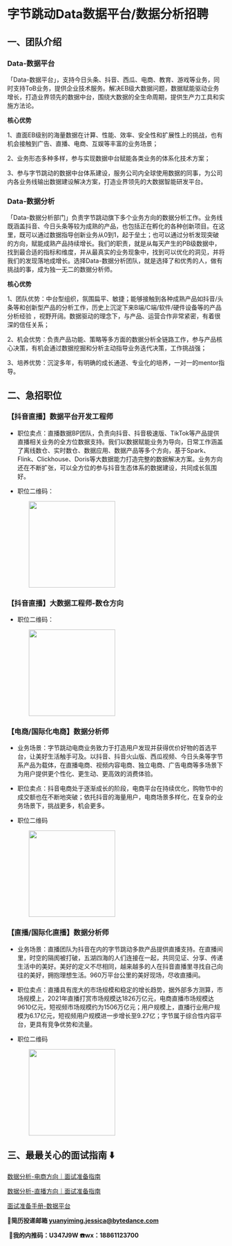 # 字节跳动Data数据平台/数据分析招聘

## 一、团队介绍

### Data-数据平台

「Data-数据平台」，支持今日头条、抖音、西瓜、电商、教育、游戏等业务，同时支持ToB业务，提供企业技术服务。解决EB级大数据问题，数据赋能驱动业务增长，打造业界领先的数据中台，围绕大数据的全生命周期，提供生产力工具和实施方法论。

**核心优势**

1、直面EB级别的海量数据在计算、性能、效率、安全性和扩展性上的挑战，也有机会接触到广告、直播、电商、互娱等丰富的业务场景；

2、业务形态多种多样，参与实现数据中台赋能各类业务的体系化技术方案；

3、参与字节跳动的数据中台体系建设，服务公司内全球使用数据的同事，为公司内各业务线输出数据建设解决方案，打造业界领先的大数据智能研发平台。



### Data-数据分析

「Data-数据分析部门」负责字节跳动旗下多个业务方向的数据分析工作。业务线既涵盖抖音、今日头条等较为成熟的产品，也包括正在孵化的各种创新项目。在这里，既可以通过数据指导创新业务从0到1，起于垒土；也可以通过分析发现突破的方向，赋能成熟产品持续增长。我们的职责，就是从每天产生的PB级数据中，找到最合适的指标和维度，并从最真实的业务现象中，找到可以优化的洞见，并将我们的发现落地成增长。选择Data-数据分析团队，就是选择了和优秀的人，做有挑战的事，成为独一无二的数据分析师。

**核心优势**

1、团队优势：中台型组织，氛围扁平、敏捷；能够接触到各种成熟产品如抖音/头条等和创新型产品的分析工作，历史上沉淀下来B端/C端/软件/硬件设备等的产品分析经验 ，视野开阔。数据驱动的理念下，与产品、运营合作非常紧密，有着很深的信任关系；

2、机会优势：负责产品功能、策略等多方面的数据分析全链路工作，参与产品核心决策，有机会通过数据挖掘和分析主动指导业务迭代决策，工作挑战强；

3、培养优势：沉淀多年，有明确的成长通道、专业化的培养，一对一的mentor指导。



## 二、急招职位



### 【抖音直播】数据平台开发工程师

- 职位卖点：直播数据BP团队，负责向抖音、抖音极速版、TikTok等产品提供直播相关业务的全方位数据支持。我们以数据赋能业务为导向，日常工作涵盖了离线数仓、实时数仓、数据应用、数据产品等多个方向，基于Spark、Flink、Clickhouse、Doris等大数据能力打造完整的数据解决方案。业务方向还在不断扩张，可以全方位的参与抖音生态体系的数据建设，共同成长氛围好。

- 职位二维码：




<img src="https://bytedance.feishu.cn/space/api/box/stream/download/asynccode/?code=Yzc3NjNlZmRhNzU1YTViM2E4YmNlZDAyYWU2YjYxY2FfV3VqeTQ3NnNzaXV3Y3ZEWHpvWFk5UDFCczRJV2NTYzNfVG9rZW46Ym94Y25IaUd0SWxtdWcyd29pbUgzaXU0eDFlXzE2NTI1MjU1OTk6MTY1MjUyOTE5OV9WNA" style="width:200px;margin-left:50px">



### **【****抖音****直播】****大数据****工程师-****数仓****方向**

- 职位二维码：

<img src="https://bytedance.feishu.cn/space/api/box/stream/download/asynccode/?code=MWVmMmFjM2Y0MGVkZWNlNDYwMjFjYmU5MjVmOGNhZDFfSFJTYk9xeXFBN3JjNnpwanlad2RzMWUwT2dZZjAxRXhfVG9rZW46Ym94Y25ZOHFyVXZzWkVtb0NQNVlKYzc5dE1mXzE2NTI1MjU1OTk6MTY1MjUyOTE5OV9WNA" style="width:200px;margin-left:50px">



### 【电商/国际化电商】数据分析师

- 业务场景：字节跳动电商业务致力于打造用户发现并获得优价好物的首选平台，让美好生活触手可及。以抖音、抖音火山版、西瓜视频、今日头条等字节系产品为载体，在直播电商、视频内容电商、独立电商、广告电商等多场景下为用户提供更个性化、更生动、更高效的消费体验。

- 职位卖点：抖音电商处于逐渐成长的阶段，电商平台在持续优化，购物节中的成交额也在不断地突破；依托抖音的海量用户，电商场景多样化，在复杂的业务场景下，挑战更多，机会更多。

- 职位二维码


<img src="https://bytedance.feishu.cn/space/api/box/stream/download/asynccode/?code=MzkxZDk4MDg4YzQyNWUyMzhkYmVhYTgxZWI2ZjY1YjdfN0R0Q2tqaUFpZGVIVXNZOFZicU1wekFLMjI4bnNhS2dfVG9rZW46Ym94Y256cnkwZXI5cVhjZ0JFYlNVTmRFNDBmXzE2NTI1MjU1OTk6MTY1MjUyOTE5OV9WNA" style="width:200px;margin-left:50px">



### 【直播/国际化直播】数据分析师

- 业务场景：直播团队为抖音在内的字节跳动多款产品提供直播支持。在直播间里，时空的隔阂被打破，五湖四海的人们连接在一起，共同见证、分享、传递生活中的美好。美好的定义不尽相同，越来越多的人在抖音直播里寻找自己向往的美好，拥抱理想生活。960万平台公里的美好现场，尽收直播间。

- 职位卖点：直播具有庞大的市场规模和稳定的增长趋势，据外部多方测算，市场规模上，2021年直播打赏市场规模达1826万亿元，电商直播市场规模达9610亿元，短视频市场规模约为1506万亿元；用户规模上，直播行业用户规模为6.17亿元，短视频用户规模进一步增长至9.27亿；字节属于综合性内容平台，更具有竞争优势和流量。

- 职位二维码


<img src="https://bytedance.feishu.cn/space/api/box/stream/download/asynccode/?code=ZmVmOThkMzRkNmFjNGEyNWY5ODY5NWU3ZGI5NTQ0NzJfUm5UaFhBd3lnMjFlMndpTkQxTW9qbXFtTXRaSFNMcGtfVG9rZW46Ym94Y25TYWFHYW8xdDY0Qnd4QzNiMDJtcnkyXzE2NTI1MjU1OTk6MTY1MjUyOTE5OV9WNA" style="width:200px;margin-left:50px">





## 三、最最关心的面试指南 ⬇️

[数据分析-电商方向｜面试准备指南](https://bytedance.feishu.cn/docs/doccnMrDUP7TxJrj3upDqnEwPvf) 

[数据分析-直播方向｜面试准备指南](https://bytedance.feishu.cn/docs/doccngaKQUWmfpkrjB2laVaOr4c) 

[面试准备手册-数据平台](https://bytedance.feishu.cn/docs/doccn6x6k4r5Tj9nHQ46nhqevVe) 










**📮简历投递邮箱 yuanyiming.jessica@bytedance.com** 

​                                      **📌我的内推码：U347J9W  ☎️wx：18861123700**

